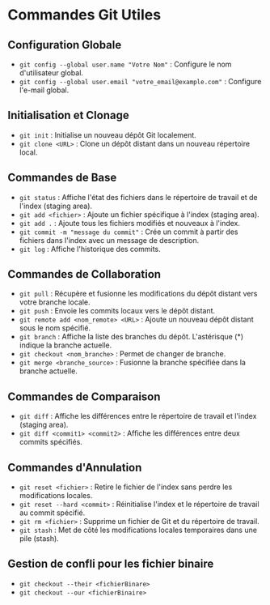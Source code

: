 # Commandes Git Utiles

## Configuration Globale

- `git config --global user.name "Votre Nom"` : Configure le nom d'utilisateur global.
- `git config --global user.email "votre_email@example.com"` : Configure l'e-mail global.

## Initialisation et Clonage

- `git init` : Initialise un nouveau dépôt Git localement.
- `git clone <URL>` : Clone un dépôt distant dans un nouveau répertoire local.

## Commandes de Base

- `git status` : Affiche l'état des fichiers dans le répertoire de travail et de l'index (staging area).
- `git add <fichier>` : Ajoute un fichier spécifique à l'index (staging area).
- `git add .` : Ajoute tous les fichiers modifiés et nouveaux à l'index.
- `git commit -m "message du commit"` : Crée un commit à partir des fichiers dans l'index avec un message de description.
- `git log` : Affiche l'historique des commits.

## Commandes de Collaboration

- `git pull` : Récupère et fusionne les modifications du dépôt distant vers votre branche locale.
- `git push` : Envoie les commits locaux vers le dépôt distant.
- `git remote add <nom_remote> <URL>` : Ajoute un nouveau dépôt distant sous le nom spécifié.
- `git branch` : Affiche la liste des branches du dépôt. L'astérisque (\*) indique la branche actuelle.
- `git checkout <nom_branche>` : Permet de changer de branche.
- `git merge <branche_source>` : Fusionne la branche spécifiée dans la branche actuelle.

## Commandes de Comparaison

- `git diff` : Affiche les différences entre le répertoire de travail et l'index (staging area).
- `git diff <commit1> <commit2>` : Affiche les différences entre deux commits spécifiés.

## Commandes d'Annulation

- `git reset <fichier>` : Retire le fichier de l'index sans perdre les modifications locales.
- `git reset --hard <commit>` : Réinitialise l'index et le répertoire de travail au commit spécifié.
- `git rm <fichier>` : Supprime un fichier de Git et du répertoire de travail.
- `git stash` : Met de côté les modifications locales temporaires dans une pile (stash).

## Gestion de confli pour les fichier binaire

- `git checkout --their <fichierBinare>`
- `git checkout --our <fichierBinaire>`
